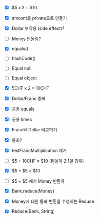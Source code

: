 - [x] $5 x 2 = $10
- [x] amount를 private으로 만들기
- [x] Dollar 부작용 (side effect)?
- [ ] Money 반올림?
- [x] equals()
- [ ] hashCode()
- [ ] Equal null
- [ ] Equal object
- [x] 5CHF x 2 = 10CHF
- [x] Dollar/Franc 중복
- [x] 공용 equals
- [x] 공용 times
- [x] Franc와 Dollar 비교하기
- [x] 통화?
- [x] testFrancMultiplication 제거

- [ ] $5 + 10CHF = $10 (환율이 2:1일 경우)
- [x] $5 + $5 = $10
- [ ] $5 + $5 에서 Money 반환하
- [x] Bank.reduce(Money)
- [x] Money에 대한 통화 변환을 수행하는 Reduce
- [x] Reduce(Bank, String)